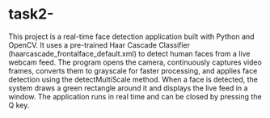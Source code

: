 # task2-

This project is a real-time face detection application built with Python and OpenCV. It uses a pre-trained Haar Cascade Classifier (haarcascade_frontalface_default.xml) to detect human faces from a live webcam feed. The program opens the camera, continuously captures video frames, converts them to grayscale for faster processing, and applies face detection using the detectMultiScale method. When a face is detected, the system draws a green rectangle around it and displays the live feed in a window. The application runs in real time and can be closed by pressing the Q key.
